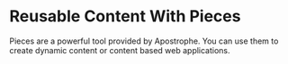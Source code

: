 # Reusable Content With Pieces

Pieces are a powerful tool provided by Apostrophe. You can use them to create dynamic content or content based web applications. 
